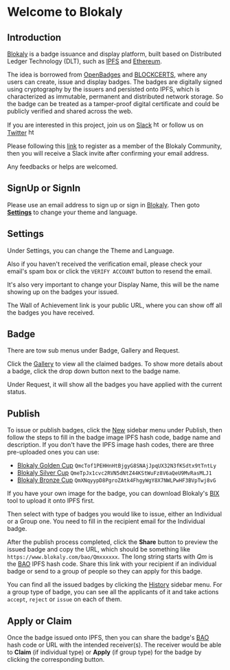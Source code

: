 # Welcome to Blokaly 

## Introduction

[Blokaly](https://www.blokaly.com) is a badge issuance and display platform, built based on Distributed Ledger Technology (DLT), such as [IPFS](https://ipfs.io/) and [Ethereum](https://www.ethereum.org/).

The idea is borrowed from [OpenBadges](https://openbadges.org/) and [BLOCKCERTS](http://www.blockcerts.org/), where any users can create, issue and display badges.
The badges are digitally signed using cryptography by the issuers and persisted onto IPFS, which is characterized as immutable, permanent and distributed network storage.
So the badge can be treated as a tamper-proof digital certificate and could be publicly verified and shared across the web.
  
If you are interested in this project, join us on [Slack](https://blokalyscope.slack.com) <img src="../../images/slack.png" alt="https://blokalyscope.slack.com" style="hight: 15px; width: 15px;"/> 
or follow us on [Twitter](https://twitter.com/blokaly) <img src="../../images/twitter.png" alt="https://twitter.com/blokaly" style="hight: 15px; width: 15px;"/> 

Please following this [link](https://www.blokaly.com/bao/QmQyyW1YaPz4N4ggnrSKuFwesbXNtgBLcBEB2BeXhMBvhF) to register as 
a member of the Blokaly Community, then you will receive a Slack invite after confirming your email address.

Any feedbacks or helps are welcomed.

## SignUp or SignIn

Please use an email address to sign up or sign in [Blokaly](https://www.blokaly.com).
Then goto [**Settings**](#settings) to change your theme and language.
 
## Settings 
Under Settings, you can change the Theme and Language.

Also if you haven't received the verification email, please check your email's spam box or click the `VERIFY ACCOUNT` button to resend the email.

It's also very important to change your Display Name, this will be the name showing up on the badges your issued.

The Wall of Achievement link is your public URL, where you can show off all the badges you have received. 

## Badge
There are tow sub menus under Badge, Gallery and Request.

Click the [Gallery](https://www.blokaly.com/gallery) to view all the claimed badges. To show more details about a badge, click the drop down button next to the badge name.

Under Request, it will show all the badges you have applied with the current status.


## Publish

To issue or publish badges, click the [New](https://www.blokaly.com/publish/new) sidebar menu under Publish, 
then follow the steps to fill in the badge image IPFS hash code, badge name and description.
If you don't have the IPFS image hash codes, there are three pre-uploaded ones you can use:

- [Blokaly Golden Cup](https://gateway.ipfs.io/ipfs/QmcTof1PEHHnHtBjgyG8SNAjJpqUX32N3fKSdtx9tTntLy) `QmcTof1PEHHnHtBjgyG8SNAjJpqUX32N3fKSdtx9tTntLy`
- [Blokaly Silver Cup](https://gateway.ipfs.io/ipfs/QmeTpJx1cvc2RVN5dNtZ44KStWuFz8V6aQeU9MvRasMLJ1) `QmeTpJx1cvc2RVN5dNtZ44KStWuFz8V6aQeU9MvRasMLJ1`
- [Blokaly Bronze Cup](https://gateway.ipfs.io/ipfs/QmXNqyypD8PgroZAtk4FhgyWgY8X7NWLPwHF3BVpTwj8vG) `QmXNqyypD8PgroZAtk4FhgyWgY8X7NWLPwHF3BVpTwj8vG`

If you have your own image for the badge, you can download Blokaly's [BIX](https://github.com/blokaly/bix) tool to upload it onto IPFS first.

Then select with type of badges you would like to issue, either an Individual or a Group one. You need to fill in the recipient email for the Individual badge.

After the publish process completed, click the **Share** button to preview the issued badge and copy the URL, which should be something like `https://www.blokaly.com/bao/Qmxxxxxx`.
The long string starts with _Qm_ is the [BAO](/en/tech/#bao) IPFS hash code. Share this link with your recipient if an individual badge or send to a group of people so they can apply for this badge.
 
You can find all the issued badges by clicking the [History](https://www.blokaly.com/publish/history) sidebar menu.
For a group type of badge, you can see all the applicants of it and take actions `accept`, `reject` or `issue` on each of them.   


## Apply or Claim

Once the badge issued onto IPFS, then you can share the badge's [BAO](/en/tech/#bao) hash code or URL with the intended receiver(s).
The receiver would be able to **Claim** (if individual type) or **Apply** (if group type) for the badge by clicking the corresponding button. 

